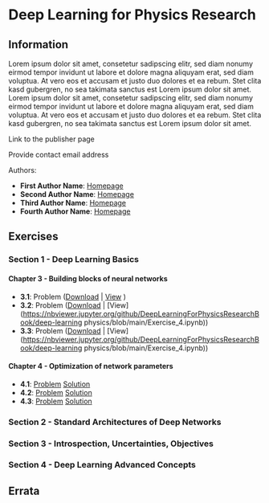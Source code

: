 # Deep Learning for Physics Research


## Information

Lorem ipsum dolor sit amet, consetetur sadipscing elitr, sed diam nonumy eirmod tempor invidunt ut labore et dolore magna aliquyam erat, sed diam voluptua. At vero eos et accusam et justo duo dolores et ea rebum. Stet clita kasd gubergren, no sea takimata sanctus est Lorem ipsum dolor sit amet. Lorem ipsum dolor sit amet, consetetur sadipscing elitr, sed diam nonumy eirmod tempor invidunt ut labore et dolore magna aliquyam erat, sed diam voluptua. At vero eos et accusam et justo duo dolores et ea rebum. Stet clita kasd gubergren, no sea takimata sanctus est Lorem ipsum dolor sit amet.

Link to the publisher page

Provide contact email address

Authors:
* **First Author Name**: [Homepage](https://de.wikipedia.org)
* **Second Author Name**: [Homepage](https://de.wikipedia.org)
* **Third Author Name**: [Homepage](https://de.wikipedia.org)
* **Fourth Author Name**: [Homepage](https://de.wikipedia.org)


## Exercises

### Section 1 - Deep Learning Basics

#### Chapter 3 - Building blocks of neural networks
* **3.1**:  Problem ([Download](Exercise_4.ipynb) | [View](https://nbviewer.jupyter.org/github/DeepLearningForPhysicsResearchBook/deep-learning-physics/blob/main/Exercise_4.ipynb) )
* **3.2**:  Problem ([Download](Exercise_4.ipynb) | [View](https://nbviewer.jupyter.org/github/DeepLearningForPhysicsResearchBook/deep-learning physics/blob/main/Exercise_4.ipynb))
* **3.3**:  Problem ([Download](Exercise_4.ipynb) | [View](https://nbviewer.jupyter.org/github/DeepLearningForPhysicsResearchBook/deep-learning physics/blob/main/Exercise_4.ipynb))

#### Chapter 4 - Optimization of network parameters
* **4.1**:  [Problem](https://de.wikipedia.org)  [Solution](https://de.wikipedia.org)
* **4.2**:  [Problem](https://de.wikipedia.org)  [Solution](https://de.wikipedia.org)
* **4.3**:  [Problem](https://de.wikipedia.org)  [Solution](https://de.wikipedia.org)

### Section 2 - Standard Architectures of Deep Networks

### Section 3 - Introspection, Uncertainties, Objectives

### Section 4 - Deep Learning Advanced Concepts

## Errata
